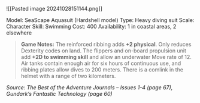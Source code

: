 ![[Pasted image 20241028151144.png]]

Model: SeaScape Aquasuit (Hardshell model)
Type: Heavy diving suit
Scale: Character
Skill: Swimming
Cost: 400
Availability: 1 in coastal areas, 2 elsewhere

> **Game Notes:** 
> The reinforced ribbing adds **+2 physical**. Only reduces Dexterity codes on land. The flippers and on-board propulsion unit add **+2D to swimming skill** and allow an underwater Move rate of 12. Air tanks contain enough air for six hours of continuous use, and ribbing plates allow dives to 200 meters. There is a comlink in the helmet with a range of two kilometers.

*Source: The Best of the Adventure Journals – Issues 1-4 (page 67), Gundark’s Fantastic Technology (page 60)*